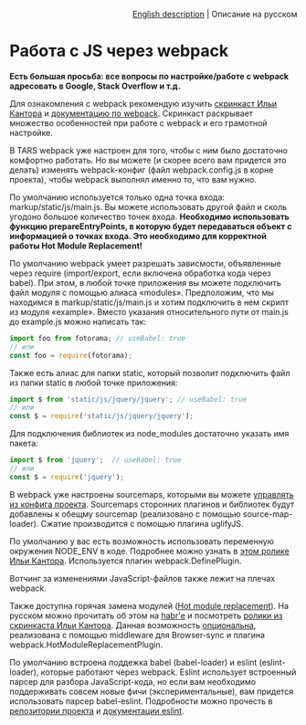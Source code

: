 <p align="right">
<a href="../en/js-webpack-processing.md">English description</a> | Описание на русском
</p>

# Работа с JS через webpack

**Есть большая просьба: все вопросы по настройке/работе с webpack адресовать в Google, Stack Overflow и т.д.**

Для ознакомления с webpack рекомендую изучить [скринкаст Ильи Кантора](https://www.youtube.com/playlist?list=PLDyvV36pndZHfBThhg4Z0822EEG9VGenn) и [документацию по webpack](http://webpack.github.io/docs/). Скринкаст раскрывает множество особенностей при работе с webpack и его грамотной настройке.

В TARS webpack уже настроен для того, чтобы с ним было достаточно комфортно работать. Но вы можете (и скорее всего вам придется это делать) изменять webpack-конфиг (файл webpack.config.js в корне проекта), чтобы webpack выполнял именно то, что вам нужно.

По умолчанию используется только одна точка входа: markup/static/js/main.js. Вы можете использовать другой файл и сколь угодоно большое количество точек входа. **Необходимо использовать функцию prepareEntryPoints, в которую будет передаваться объект с информацией о точках входа. Это необходимо для корректной работы Hot Module Replacement!**

По умолчанию webpack умеет разрешать зависмости, объявленные через require (import/export, если включена обработка кода через babel). При этом, в любой точке приложения вы можете подключить файл модуля с помощью алиаса «modules». Предположим, что мы находимся в markup/static/js/main.js и хотим подключить в нем скрипт из модуля «example». Вместо указания относительного пути от main.js до example.js можно написать так:

```js
import foo from fotorama; // useBabel: true
// или
const foo = require(fotorama);
```

Также есть алиас для папки static, который позволит подключить файл из папки static в любой точке приложения:

```js
import $ from 'static/js/jquery/jquery'; // useBabel: true
// или
const $ = require('static/js/jquery/jquery');
```

Для подключения библиотек из node_modules достаточно указать имя пакета:

```js
import $ from 'jquery';  // useBabel: true
// или
const $ = require('jquery');
```

В webpack уже настроены sourcemaps, которыми вы можете [управлять из конфига проекта](options.md#sourcemaps). Sourcemaps сторонних плагинов и библиотек будут добавлены к обещму sourcemap (реализовано с помощью source-map-loader). Сжатие производится с помощью плагина uglifyJS.

По умолчанию у вас есть возможность использовать переменную окружения NODE_ENV в коде. Подробнее можно узнать в [этом ролике Ильи Кантора](https://www.youtube.com/watch?v=5XZqeuWkQ4o&index=6&list=PLDyvV36pndZHfBThhg4Z0822EEG9VGenn). Используется плагин webpack.DefinePlugin.

Вотчинг за изменениями JavaScript-файлов также лежит на плечах webpack.

Также доступна горячая замена модулей ([Hot module replacement](https://webpack.github.io/docs/hot-module-replacement.html)). На русском можно прочитать об этом на [habr'е](https://habrahabr.ru/company/Voximplant/blog/270593/) и посмотреть [ролики из скринкаста Ильи Кантора](https://www.youtube.com/watch?v=EQhXtTOxpVk&list=PLDyvV36pndZHfBThhg4Z0822EEG9VGenn&index=40). Данная возможность [опциональна](options.md#usehmr), реализована с помощью middleware для Browser-sync и плагина webpack.HotModuleReplacementPlugin.

По умолчанию встроена поддежка babel (babel-loader) и eslint (eslint-loader), которые работают через webpack. Eslint использует встроенный парсер для разбора JavaScript-кода, но если вам необходимо поддерживать совсем новые фичи (экспериментальные), вам придется использовать парсер babel-eslint. Подробности можно прочесть в [репозитории проекта](https://github.com/babel/babel-eslint) и [документации eslint](http://eslint.org/docs/user-guide/configuring#specifying-parser-options).

